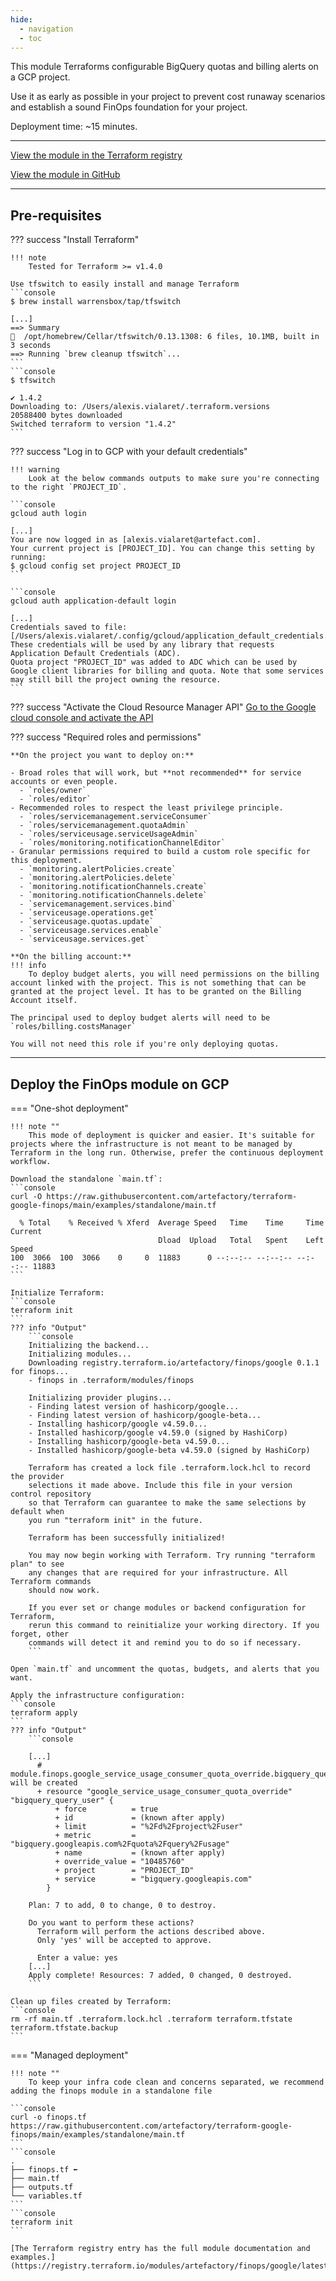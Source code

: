 ```yaml
---
hide:
  - navigation
  - toc
---
```


This module Terraforms configurable BigQuery quotas and billing alerts on a GCP project. 

Use it as early as possible in your project to prevent cost runaway scenarios and establish a sound FinOps foundation for your project.

Deployment time: ~15 minutes.

---
[View the module in the Terraform registry](https://registry.terraform.io/modules/artefactory/finops/google/latest)

[View the module in GitHub](https://github.com/artefactory/terraform-google-finops)

---
## Pre-requisites

??? success "Install Terraform"

    !!! note
        Tested for Terraform >= v1.4.0

    Use tfswitch to easily install and manage Terraform
    ```console
    $ brew install warrensbox/tap/tfswitch
    
    [...]
    ==> Summary
    🍺  /opt/homebrew/Cellar/tfswitch/0.13.1308: 6 files, 10.1MB, built in 3 seconds
    ==> Running `brew cleanup tfswitch`...
    ```
    ```console
    $ tfswitch
    
    ✔ 1.4.2
    Downloading to: /Users/alexis.vialaret/.terraform.versions
    20588400 bytes downloaded
    Switched terraform to version "1.4.2" 
    ```
  

??? success "Log in to GCP with your default credentials"

    !!! warning 
        Look at the below commands outputs to make sure you're connecting to the right `PROJECT_ID`.
  
    ```console
    gcloud auth login
    
    [...]
    You are now logged in as [alexis.vialaret@artefact.com].
    Your current project is [PROJECT_ID]. You can change this setting by running:
    $ gcloud config set project PROJECT_ID
    ```
    
    ```console
    gcloud auth application-default login

    [...]
    Credentials saved to file: [/Users/alexis.vialaret/.config/gcloud/application_default_credentials.json]
    These credentials will be used by any library that requests Application Default Credentials (ADC).
    Quota project "PROJECT_ID" was added to ADC which can be used by Google client libraries for billing and quota. Note that some services may still bill the project owning the resource.
    ```

??? success "Activate the Cloud Resource Manager API"
    [Go to the Google cloud console and activate the API](https://console.developers.google.com/apis/api/cloudresourcemanager.googleapis.com/overview)

??? success "Required roles and permissions"

    **On the project you want to deploy on:**
    
    - Broad roles that will work, but **not recommended** for service accounts or even people.
      - `roles/owner`
      - `roles/editor`
    - Recommended roles to respect the least privilege principle.
      - `roles/servicemanagement.serviceConsumer`
      - `roles/servicemanagement.quotaAdmin`
      - `roles/serviceusage.serviceUsageAdmin`
      - `roles/monitoring.notificationChannelEditor`
    - Granular permissions required to build a custom role specific for this deployment.
      - `monitoring.alertPolicies.create`
      - `monitoring.alertPolicies.delete`
      - `monitoring.notificationChannels.create`
      - `monitoring.notificationChannels.delete`
      - `servicemanagement.services.bind`
      - `serviceusage.operations.get`
      - `serviceusage.quotas.update`
      - `serviceusage.services.enable`
      - `serviceusage.services.get`
    
    **On the billing account:**
    !!! info
        To deploy budget alerts, you will need permissions on the billing account linked with the project. This is not something that can be granted at the project level. It has to be granted on the Billing Account itself.
    
    The principal used to deploy budget alerts will need to be `roles/billing.costsManager`
    
    You will not need this role if you're only deploying quotas.

---
## Deploy the FinOps module on GCP

=== "One-shot deployment"

    !!! note ""
        This mode of deployment is quicker and easier. It's suitable for projects where the infrastructure is not meant to be managed by Terraform in the long run. Otherwise, prefer the continuous deployment workflow.

    Download the standalone `main.tf`:
    ```console
    curl -O https://raw.githubusercontent.com/artefactory/terraform-google-finops/main/examples/standalone/main.tf 

      % Total    % Received % Xferd  Average Speed   Time    Time     Time  Current
                                     Dload  Upload   Total   Spent    Left  Speed
    100  3066  100  3066    0     0  11883      0 --:--:-- --:--:-- --:--:-- 11883
    ```
    
    Initialize Terraform:
    ```console
    terraform init
    ```
    ??? info "Output"
        ```console
        Initializing the backend...
        Initializing modules...
        Downloading registry.terraform.io/artefactory/finops/google 0.1.1 for finops...
        - finops in .terraform/modules/finops
        
        Initializing provider plugins...
        - Finding latest version of hashicorp/google...
        - Finding latest version of hashicorp/google-beta...
        - Installing hashicorp/google v4.59.0...
        - Installed hashicorp/google v4.59.0 (signed by HashiCorp)
        - Installing hashicorp/google-beta v4.59.0...
        - Installed hashicorp/google-beta v4.59.0 (signed by HashiCorp)
        
        Terraform has created a lock file .terraform.lock.hcl to record the provider
        selections it made above. Include this file in your version control repository
        so that Terraform can guarantee to make the same selections by default when
        you run "terraform init" in the future.
        
        Terraform has been successfully initialized!
        
        You may now begin working with Terraform. Try running "terraform plan" to see
        any changes that are required for your infrastructure. All Terraform commands
        should now work.
        
        If you ever set or change modules or backend configuration for Terraform,
        rerun this command to reinitialize your working directory. If you forget, other
        commands will detect it and remind you to do so if necessary.
        ```
    
    Open `main.tf` and uncomment the quotas, budgets, and alerts that you want.
    
    Apply the infrastructure configuration:
    ```console
    terraform apply
    ```
    ??? info "Output"
        ```console
    
        [...]
          # module.finops.google_service_usage_consumer_quota_override.bigquery_query_user will be created
          + resource "google_service_usage_consumer_quota_override" "bigquery_query_user" {
              + force          = true
              + id             = (known after apply)
              + limit          = "%2Fd%2Fproject%2Fuser"
              + metric         = "bigquery.googleapis.com%2Fquota%2Fquery%2Fusage"
              + name           = (known after apply)
              + override_value = "10485760"
              + project        = "PROJECT_ID"
              + service        = "bigquery.googleapis.com"
            }
        
        Plan: 7 to add, 0 to change, 0 to destroy.
        
        Do you want to perform these actions?
          Terraform will perform the actions described above.
          Only 'yes' will be accepted to approve.
        
          Enter a value: yes
        [...]
        Apply complete! Resources: 7 added, 0 changed, 0 destroyed.
        ```
    
    Clean up files created by Terraform:
    ```console
    rm -rf main.tf .terraform.lock.hcl .terraform terraform.tfstate terraform.tfstate.backup
    ```

=== "Managed deployment"
    
    !!! note ""
        To keep your infra code clean and concerns separated, we recommend adding the finops module in a standalone file
    
    ```console
    curl -o finops.tf https://raw.githubusercontent.com/artefactory/terraform-google-finops/main/examples/standalone/main.tf
    ```
    ```console
    .
    ├── finops.tf ⬅
    ├── main.tf
    ├── outputs.tf
    └── variables.tf
    ```
    ```console
    terraform init
    ```
    
    [The Terraform registry entry has the full module documentation and examples.](https://registry.terraform.io/modules/artefactory/finops/google/latest)